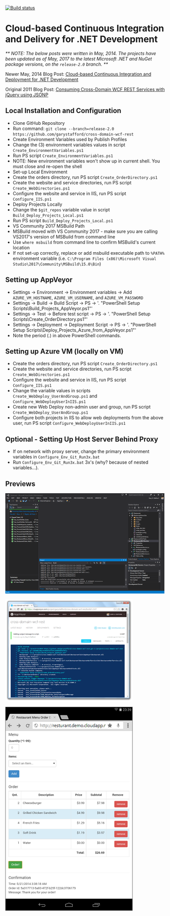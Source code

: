 [![Build status](https://ci.appveyor.com/api/projects/status/r1k65tywqe314gti)](https://ci.appveyor.com/project/garystafford/cross-domain-wcf-rest)

# Cloud-based Continuous Integration and Delivery for .NET Development

_** NOTE: The below posts were written in May, 2014. The projects have been updated as of May, 2017 to the latest Microsoft .NET and NuGet package versions, on the `release-2.0` branch. **_

Newer May, 2014 Blog Post: [Cloud-based Continuous Integration and Deployment for .NET Development](http://wp.me/p1RD28-1aL)

Original 2011 Blog Post: [Consuming Cross-Domain WCF REST Services with jQuery using JSONP](http://wp.me/p1RD28-4)

## Local Installation and Configuration
*  Clone GitHub Repository
  *  Run command: `git clone --branch=release-2.0 https://github.com/garystafford/cross-domain-wcf-rest`
*  Create Environment Variables used by Publish Profiles
  *  Change the (3) environment variables values in script `Create_EnvironmentVariables.ps1`
  *  Run PS script `Create_EnvironmentVariables.ps1`
  *  NOTE: New environment variables won't show up in current shell. You must close and re-open the shell
*  Set-up Local Environment
  *  Create the orders directory, run PS script `Create_OrderDirectory.ps1`
  *  Create the website and service directories, run PS script `Create_WebDirectories.ps1`
  *  Configure the website and service in IIS, run PS script `Configure_IIS.ps1`
*  Deploy Projects Locally
  *  Change the `$git_repos` variable value in script `Build_Deploy_Projects_Local.ps1`
  *  Run PS script `Build_Deploy_Projects_Local.ps1`
*  VS Community 2017 MSBuild Path
  *  MSBuild moved with VS Community 2017 - make sure you are calling VS2017's version of MSBuild from command line
  *  Use `where msbuild` from command line to confirm MSBuild's current location
  *  If not set-up correctly, replace or add msbuild executable path to `%PATH%` environment variable (i.e. `C:\Program Files (x86)\Microsoft Visual Studio\2017\Community\MSBuild\15.0\Bin`)

## Setting up AppVeyor
*  Settings -> Environment -> Environment variables -> Add `AZURE_VM_HOSTNAME`, `AZURE_VM_USERNAME`, and `AZURE_VM_PASSWORD`
*  Settings -> Build -> Build Script -> PS -> '. "PowerShell Setup Scripts\Build_Projects_AppVeyor.ps1"'
*  Settings -> Test -> Before test script -> PS -> '. "PowerShell Setup Scripts\Create_OrderDirectory.ps1"'
*  Settings -> Deployment -> Deployment Script -> PS -> '. "PowerShell Setup Scripts\Deploy_Projects_Azure_from_AppVeyor.ps1"'
*  Note the period (.) in above PowerShell commands.

## Setting up Azure VM (locally on VM)
*  Create the orders directory, run PS script `Create_OrderDirectory.ps1`
*  Create the website and service directories, run PS script `Create_WebDirectories.ps1`
*  Configure the website and service in IIS, run PS script `Configure_IIS.ps1`
*  Change the variable values in scripts `Create_WebDeploy_UserAndGroup.ps1` and `Configure_WebDeployUserInIIS.ps1`
*  Create new Web Deploy non-admin user and group, run PS script `Create_WebDeploy_UserAndGroup.ps1`
*  Configure both projects in IIS to allow web deployments from the above user, run PS script `Configure_WebDeployUserInIIS.ps1`

## Optional - Setting Up Host Server Behind Proxy
*  If on network with proxy server, change the primary environment variables in `Configure_Env_Git_Run3x.bat`
*  Run `Configure_Env_Git_Run3x.bat` 3x's (why? because of nested variables...). 

## Previews
<p>
    <a href='https://github.com/garystafford/cross-domain-wcf-rest/blob/rev2014/images/VS2013ViewSolution.PNG?raw=true'><img src='https://github.com/garystafford/cross-domain-wcf-rest/blob/rev2014/images/VS2013ViewSolution_preview.PNG?raw=true'></a>
</p>
<p>
    <a href='https://github.com/garystafford/cross-domain-wcf-rest/blob/rev2014/images/AppVeyorLastBuild.PNG?raw=true'><img src='https://github.com/garystafford/cross-domain-wcf-rest/blob/rev2014/images/AppVeyorLastBuild_preview.PNG?raw=true'></a>
</p>
<p>
    <a href='https://github.com/garystafford/cross-domain-wcf-rest/blob/rev2014/images/RevisedIU.PNG?raw=true'><img src='https://github.com/garystafford/cross-domain-wcf-rest/blob/rev2014/images/RevisedIU.PNG?raw=true'></a>
</p>
